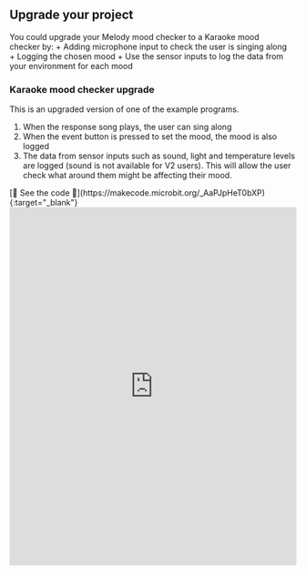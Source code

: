 ## Upgrade your project

<div style="display: flex; flex-wrap: wrap">
<div style="flex-basis: 200px; flex-grow: 1; margin-right: 15px;">
You could upgrade your Melody mood checker to a Karaoke mood checker by:
+ Adding microphone input to check the user is singing along
+ Logging the chosen mood
+ Use the sensor inputs to log the data from your environment for each mood
</div>
</div>

<div style="display: flex; flex-wrap: wrap">
<div style="flex-basis: 200px; flex-grow: 1">  

### Karaoke mood checker upgrade

This is an upgraded version of one of the example programs.

1. When the response song plays, the user can sing along
2. When the event button is pressed to set the mood, the mood is also logged
3. The data from sensor inputs such as sound, light and temperature levels are logged (sound is not available for V2 users). This will allow the user check what around them might be affecting their mood.

</div>
<div>
[👀 See the code 👀](https://makecode.microbit.org/_AaPJpHeT0bXP){:target="_blank"}
<div style="position:relative;height:0;padding-bottom:125%;overflow:hidden;"><iframe style="position:absolute;top:0;left:0;width:100%;height:100%;" src="https://makecode.microbit.org/---run?id=_AaPJpHeT0bXP" allowfullscreen="allowfullscreen" sandbox="allow-popups allow-forms allow-scripts allow-same-origin" frameborder="0"></iframe></div>

</div>

